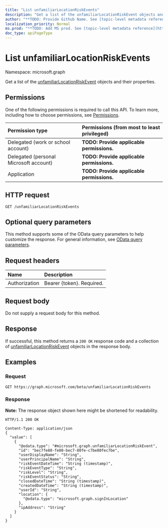 ```yaml
---
title: "List unfamiliarLocationRiskEvents"
description: "Get a list of the unfamiliarLocationRiskEvent objects and their properties."
author: "**TODO: Provide Github Name. See [topic-level metadata reference](https://msgo.azurewebsites.net/add/document/guidelines/metadata.html#topic-level-metadata)**"
localization_priority: Normal
ms.prod: "**TODO: Add MS prod. See [topic-level metadata reference](https://msgo.azurewebsites.net/add/document/guidelines/metadata.html#topic-level-metadata)**"
doc_type: apiPageType
---
```


# List unfamiliarLocationRiskEvents
Namespace: microsoft.graph

Get a list of the [unfamiliarLocationRiskEvent](../resources/unfamiliarlocationriskevent.md) objects and their properties.

## Permissions
One of the following permissions is required to call this API. To learn more, including how to choose permissions, see [Permissions](/graph/permissions-reference).

|Permission type|Permissions (from most to least privileged)|
|:---|:---|
|Delegated (work or school account)|**TODO: Provide applicable permissions.**|
|Delegated (personal Microsoft account)|**TODO: Provide applicable permissions.**|
|Application|**TODO: Provide applicable permissions.**|

## HTTP request

<!-- {
  "blockType": "ignored"
}
-->
``` http
GET /unfamiliarLocationRiskEvents
```

## Optional query parameters
This method supports some of the OData query parameters to help customize the response. For general information, see [OData query parameters](/graph/query-parameters).

## Request headers
|Name|Description|
|:---|:---|
|Authorization|Bearer {token}. Required.|

## Request body
Do not supply a request body for this method.

## Response

If successful, this method returns a `200 OK` response code and a collection of [unfamiliarLocationRiskEvent](../resources/unfamiliarlocationriskevent.md) objects in the response body.

## Examples

### Request
<!-- {
  "blockType": "request",
  "name": "get_unfamiliarlocationriskevent"
}
-->
``` http
GET https://graph.microsoft.com/beta/unfamiliarLocationRiskEvents
```


### Response
**Note:** The response object shown here might be shortened for readability.
<!-- {
  "blockType": "response",
  "truncated": true,
  "@odata.type": "Collection(microsoft.graph.unfamiliarLocationRiskEvent)"
}
-->
``` http
HTTP/1.1 200 OK

Content-Type: application/json
{
  "value": [
    {
      "@odata.type": "#microsoft.graph.unfamiliarLocationRiskEvent",
      "id": "bec7fe80-fe80-bec7-80fe-c7be80fec7be",
      "userDisplayName": "String",
      "userPrincipalName": "String",
      "riskEventDateTime": "String (timestamp)",
      "riskEventType": "String",
      "riskLevel": "String",
      "riskEventStatus": "String",
      "closedDateTime": "String (timestamp)",
      "createdDateTime": "String (timestamp)",
      "userId": "String",
      "location": {
        "@odata.type": "microsoft.graph.signInLocation"
      },
      "ipAddress": "String"
    }
  ]
}
```

